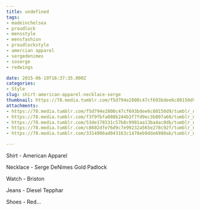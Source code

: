 ```yaml
---
title: undefined
tags:
- madeinchelsea
- proudlock
- mensstyle
- mensfashion
- proudlockstyle
- amercian apparel
- sergedenimes
- soserge
- redwings

date: 2015-06-19T16:37:35.000Z
categories:
- Style
slug: shirt-american-apparel-necklace-serge
thumbnail: https://78.media.tumblr.com/f5d794e2800c47cf693bdee6c80150d9/tumblr_nq7a6nvdAA1rhrm24o6_540.jpg
attachments:
- https://78.media.tumblr.com/f5d794e2800c47cf693bdee6c80150d9/tumblr_nq7a6nvdAA1rhrm24o6_1280.jpg
- https://78.media.tumblr.com/f3f9fbfa088b244b3f7fd9ec3b807a60/tumblr_nq7a6nvdAA1rhrm24o2_1280.jpg
- https://78.media.tumblr.com/53de178531c57b8c9901aa13ba4ac0db/tumblr_nq7a6nvdAA1rhrm24o4_1280.jpg
- https://78.media.tumblr.com/c8602dfe76d9c7e99232a565e278c92f/tumblr_nq7a6nvdAA1rhrm24o1_1280.jpg
- https://78.media.tumblr.com/3314906ad043163c1478eb9dde6980ab/tumblr_nq7a6nvdAA1rhrm24o5_1280.jpg

---
```


Shirt - American Apparel 

 Necklace -  Serge DeNimes Gold Padlock

 Watch - Briston 

 Jeans - Diesel Tepphar 

 Shoes - Red...
